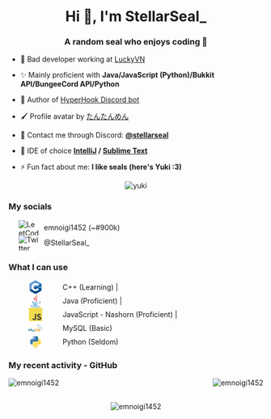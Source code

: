 <h1 align="center">Hi 👋, I'm StellarSeal_</h1>
<h3 align="center">A random seal who enjoys coding 🐧</h3>

- 🔭 Bad developer working at [LuckyVN](https://luckyvn.com)

- ✨ Mainly proficient with **Java/JavaScript (Python)/Bukkit API/BungeeCord API/Python**

- 🤖 Author of [HyperHook Discord bot](https://github.com/emnoigi1452/HyperHook)

- 🖌️ Profile avatar by [たんたんめん](https://www.pixiv.net/en/users/188106)

- 💬 Contact me through Discord: **[@stellarseal](https://discordlookup.com/user/219432043354914817)**

- 🚀 IDE of choice **[IntelliJ](https://www.jetbrains.com/idea/) / [Sublime Text](https://www.sublimetext.com/)**

- ⚡ Fun fact about me: **I like seals (here's Yuki :3)**

<p align="center">
  <img src="https://th.bing.com/th/id/OIP.wSnxF-V55rms147724MAbAHaHa?rs=1&pid=ImgDetMai" alt="yuki" style="width: 40%;" />
</p>

<h3 align="left">My socials</h3>
<a href="https://www.leetcode.com/emnoigi1452" target="_blank" style="display: flex; align-items: center; text-decoration: none; margin: 0 20px;">
        <img src="https://raw.githubusercontent.com/rahuldkjain/github-profile-readme-generator/master/src/images/icons/Social/leet-code.svg" alt="LeetCode" height="30" width="40" style="margin-right: 10px;" />
        <span style="text-decoration: none; margin-right: 25px; display: inline-block;">emnoigi1452 (~#900k)</span>
    </a>
    <a href="https://twitter.com/stellarseal_" target="_blank" style="display: flex; align-items: center; text-decoration: none; margin: 0 20px;">
        <img src="https://raw.githubusercontent.com/rahuldkjain/github-profile-readme-generator/master/src/images/icons/Social/twitter.svg" alt="Twitter" height="30" width="40" style="margin-right: 10px;" />
        <span style="text-decoration: none; margin-right: 25px; display: inline-block;">@StellarSeal_</span>
    </a>


<h3 align="left">What I can use</h3>
<a href="https://www.w3schools.com/cpp/" target="_blank" rel="noreferrer" style="display: flex; align-items: center; text-decoration: none; margin-right: 40px; margin-left: 40px;">
    <img src="https://raw.githubusercontent.com/devicons/devicon/master/icons/cplusplus/cplusplus-original.svg" alt="cplusplus" width="27" height="27" />
    <span style="margin-left: 40px; display: inline-block;">C++ (Learning)  |</span>
</a>
<a href="https://www.java.com" target="_blank" rel="noreferrer" style="display: flex; align-items: center; text-decoration: none; margin-right: 40px; margin-left: 40px;">
    <img src="https://raw.githubusercontent.com/devicons/devicon/master/icons/java/java-original.svg" alt="java" width="27" height="27" />
    <span style="margin-left: 40px; display: inline-block;">Java (Proficient)  |</span>
</a>
<a href="https://github.com/openjdk/nashorn" target="_blank" rel="noreferrer" style="display: flex; align-items: center; text-decoration: none; margin-right: 40px; margin-left: 40px;">
    <img src="https://raw.githubusercontent.com/devicons/devicon/master/icons/javascript/javascript-original.svg" alt="javascript" width="27" height="27" />
    <span style="margin-left: 40px; display: inline-block;">JavaScript - Nashorn (Proficient)  |</span>
</a>
<a href="https://www.mysql.com/" target="_blank" rel="noreferrer" style="display: flex; align-items: center; text-decoration: none; margin-right: 40px; margin-left: 40px;">
    <img src="https://raw.githubusercontent.com/devicons/devicon/master/icons/mysql/mysql-original-wordmark.svg" alt="mysql" width="27" height="27" />
    <span style="margin-left: 40px; display: inline-block;">MySQL (Basic)</span>
</a>
<a href="https://www.python.org" target="_blank" rel="noreferrer" style="display: flex; align-items: center; text-decoration: none; margin-left: 40px;">
    <img src="https://raw.githubusercontent.com/devicons/devicon/master/icons/python/python-original.svg" alt="python" width="27" height="27" />
    <span style="margin-left: 40px; display: inline-block;">Python (Seldom)</span>
</a>

<p></p>

<h3 align="left">My recent activity - GitHub</h3>

<p><img align="left" src="https://github-readme-stats.vercel.app/api/top-langs?username=emnoigi1452&show_icons=true&locale=en&layout=compact&theme=tokyonight" alt="emnoigi1452" style="width: 48%" /></p>

<p>&nbsp;<img align="right" src="https://github-readme-stats.vercel.app/api?username=emnoigi1452&show_icons=true&locale=en&theme=tokyonight" alt="emnoigi1452" /></p>

<h2></h2>

<p align="center">
  <img src="https://github-readme-streak-stats.herokuapp.com/?user=emnoigi1452&theme=radical&hide_border=false" alt="emnoigi1452" style="width: 50%;" />
</p>
